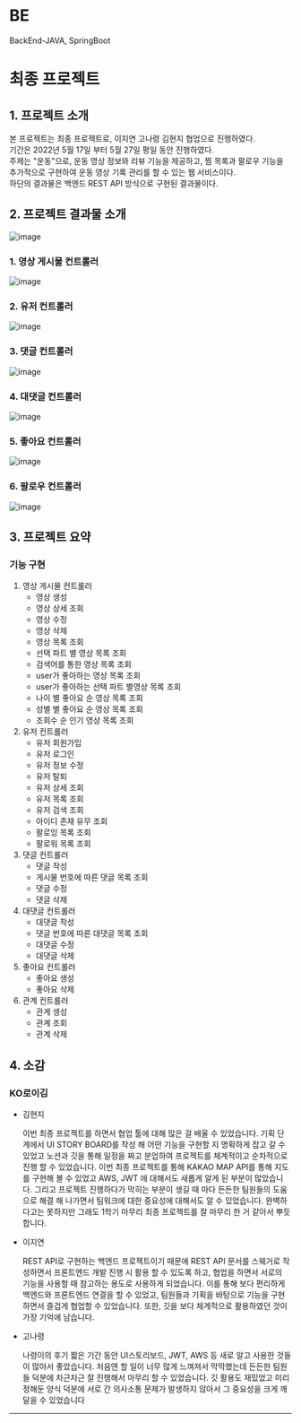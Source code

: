 # BE
BackEnd-JAVA, SpringBoot

# 최종 프로젝트

## 1. 프로젝트 소개

본 프로젝트는 최종 프로젝트로, 이지연 고나령 김현지 협업으로 진행하였다.      
기간은 2022년 5월 17일 부터 5월 27일 평일 동안 진행하였다.      
주제는 "운동"으로, 운동 영상 정보와 리뷰 기능을 제공하고, 찜 목록과 팔로우 기능을 추가적으로 구현하여 운동 영상 기록 관리를 할 수 있는 웹 서비스이다.         
하단의 결과물은 백엔드 REST API 방식으로 구현된 결과물이다.      

## 2. 프로젝트 결과물 소개
![image](https://user-images.githubusercontent.com/99406873/170677770-85fcbdaf-0cc2-4a67-87b1-8a72fbbebad1.png)


### 1. 영상 게시물 컨트롤러
![image](https://user-images.githubusercontent.com/99406873/170677420-000c1504-2f91-4668-9d6c-8372a1e71a0b.png)

### 2. 유저 컨트롤러
![image](https://user-images.githubusercontent.com/99406873/170677482-d0e29f2d-5fa3-4f53-8c50-33e3ea24af0b.png)

### 3. 댓글 컨트롤러
![image](https://user-images.githubusercontent.com/99406873/170677523-0b52cf99-e177-4aba-ba9c-42491662a47d.png)

### 4. 대댓글 컨트롤러
![image](https://user-images.githubusercontent.com/99406873/170677545-3c8146d1-adc7-4216-a253-8a961642dfb0.png)

### 5. 좋아요 컨트롤러
![image](https://user-images.githubusercontent.com/99406873/170679150-79f25d7b-d838-4a02-be2e-efea09311e62.png)

### 6. 팔로우 컨트롤러
![image](https://user-images.githubusercontent.com/99406873/170677699-d3e54fb1-2659-4e58-bca2-66b47ef47cca.png)


## 3. 프로젝트 요약

### 기능 구현

1. 영상 게시물 컨트롤러
   - 영상 생성
   - 영상 상세 조회
   - 영상 수정
   - 영상 삭제
   - 영상 목록 조회
   - 선택 파트 별 영상 목록 조회
   - 검색어를 통한 영상 목록 조회
   - user가 좋아하는 영상 목록 조회
   - user가 좋아하는 선택 파트 별영상 목록 조회
   - 나이 별 좋아요 순 영상 목록 조회
   - 성별 별 좋아요 순 영상 목록 조회
   - 조회수 순 인기 영상 목록 조회
2. 유저 컨트롤러
   - 유저 회원가입
   - 유저 로그인
   - 유저 정보 수정
   - 유저 탈퇴
   - 유저 상세 조회
   - 유저 목록 조회
   - 유저 검색 조회
   - 아이디 존재 유무 조회
   - 팔로잉 목록 조회
   - 팔로워 목록 조회
3. 댓글 컨트롤러
   - 댓글 작성
   - 게시물 번호에 따른 댓글 목록 조회
   - 댓글 수정
   - 댓글 삭제
4. 대댓글 컨트롤러
   - 대댓글 작성
   - 댓글 번호에 따른 대댓글 목록 조회
   - 대댓글 수정
   - 대댓글 삭제
5. 좋아요 컨트롤러
   - 좋아요 생성
   - 좋아요 삭제
6. 관계 컨트롤러
   - 관계 생성
   - 관계 조회
   - 관계 삭제

## 4. 소감

### KO로이김 

- 김현지      
       
  이번 최종 프로젝트를 하면서 협업 툴에 대해 많은 걸 배울 수 있었습니다. 기획 단계에서 UI STORY BOARD를 작성 해 어떤 기능을 구현할 지 명확하게 잡고 갈 수 있었고 노션과 깃을 통해 일정을 짜고 분업하여 프로젝트를 체계적이고 순차적으로 진행 할 수 있었습니다. 이번 최종 프로젝트를 통해 KAKAO MAP API를 통해 지도를 구현해 볼 수 있었고 AWS, JWT 에 대해서도 새롭게 알게 된 부분이 많았습니다. 그리고 프로젝트 진행하다가 막히는 부분이 생길 때 마다 든든한 팀원들의 도움으로 해결 해 나가면서 팀워크에 대한 중요성에 대해서도 알 수 있었습니다. 완벽하다고는 못하지만 그래도 1학기 마무리 최종 프로젝트를 잘 마무리 한 거 같아서 뿌듯합니다.

- 이지연

  REST API로 구현하는 백엔드 프로젝트이기 때문에 REST API 문서를 스웨거로 작성하면서 프론트엔드 개발 진행 시 활용 할 수 있도록 하고, 협업을 하면서 서로의 기능을 사용할 때 참고하는 용도로 사용하게 되었습니다. 이를 통해 보다 편리하게 백엔드와 프론트엔드 연결을 할 수 있었고, 팀원들과 기획을 바탕으로 기능을 구현하면서 즐겁게 협업할 수 있었습니다. 또한, 깃을 보다 체계적으로 활용하였던 것이 가장 기억에 남습니다.

- 고나령
  
  나령이의 후기
  짧은 기간 동안 UI스토리보드, JWT, AWS 등 새로 알고 사용한 것들이 많아서 좋았습니다. 처음엔 할 일이 너무 많게 느껴져서 막막했는데 든든한 팀원들 덕분에 차근차근 잘 진행해서 마무리 할 수 있었습니다. 깃 활용도 재밌었고 미리 정해둔 양식 덕분에 서로 간 의사소통 문제가 발생하지 않아서 그 중요성을 크게 깨달을 수 있었습니다

---
